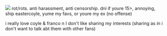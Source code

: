 ![](https://files.catbox.moe/6luig9.gif)
rot/rots. anti harassment, anti censorship. dni if youre 15>, annoying, ship eastercoyle, yume my favs, or youre my ex (no offense)

i really love coyle & franco n I don't like sharing my interests (sharing as in i don't want to talk abt them with other fans)
